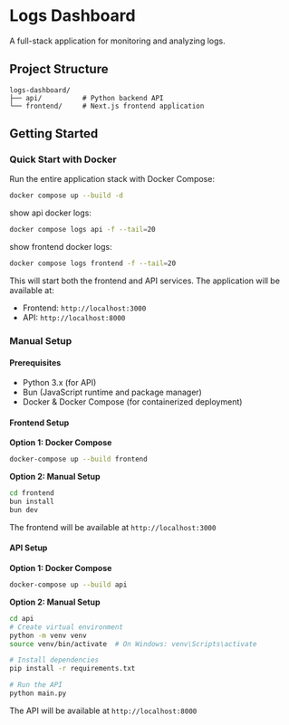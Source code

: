 # Logs Dashboard

A full-stack application for monitoring and analyzing logs.

## Project Structure

```
logs-dashboard/
├── api/          # Python backend API
└── frontend/     # Next.js frontend application
```

## Getting Started

### Quick Start with Docker

Run the entire application stack with Docker Compose:

```bash
docker compose up --build -d
```

show api docker logs:
```bash
docker compose logs api -f --tail=20
```

show frontend docker logs: 
```bash
docker compose logs frontend -f --tail=20
```

This will start both the frontend and API services. The application will be available at:
- Frontend: `http://localhost:3000`
- API: `http://localhost:8000`

### Manual Setup

#### Prerequisites

- Python 3.x (for API)
- Bun (JavaScript runtime and package manager)
- Docker & Docker Compose (for containerized deployment)

#### Frontend Setup

**Option 1: Docker Compose**
```bash
docker-compose up --build frontend
```

**Option 2: Manual Setup**
```bash
cd frontend
bun install
bun dev
```

The frontend will be available at `http://localhost:3000`

#### API Setup

**Option 1: Docker Compose**
```bash
docker-compose up --build api
```

**Option 2: Manual Setup**
```bash
cd api
# Create virtual environment
python -m venv venv
source venv/bin/activate  # On Windows: venv\Scripts\activate

# Install dependencies
pip install -r requirements.txt

# Run the API
python main.py
```

The API will be available at `http://localhost:8000`
